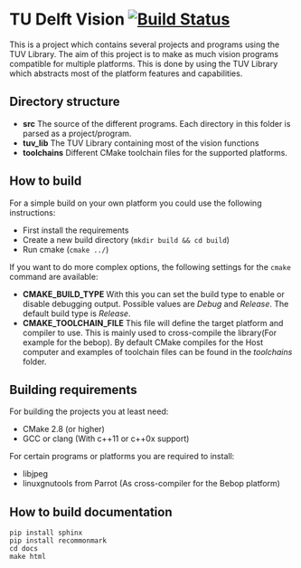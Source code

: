 # TU Delft Vision [![Build Status](https://travis-ci.org/tudelft/tudelft_vision.png?branch=master)](https://travis-ci.org/tudelft/tudelft_vision)
This is a project which contains several projects and programs using the TUV Library. The aim of this project is to make as much vision programs compatible for multiple platforms. This is done by using the TUV Library which abstracts most of the platform features and capabilities.

## Directory structure
- **src** The source of the different programs. Each directory in this folder is parsed as a project/program.
- **tuv_lib** The TUV Library containing most of the vision functions
- **toolchains** Different CMake toolchain files for the supported platforms.

## How to build
For a simple build on your own platform you could use the following instructions:
- First install the requirements
- Create a new build directory (`mkdir build && cd build`)
- Run cmake (`cmake ../`)

If you want to do more complex options, the following settings for the `cmake` command are available:
- **CMAKE_BUILD_TYPE** With this you can set the build type to enable or disable debugging output. Possible values are *Debug* and *Release*. The default build type is *Release*.
- **CMAKE_TOOLCHAIN_FILE** This file will define the target platform and compiler to use. This is mainly used to cross-compile the library(For example for the bebop). By default CMake compiles for the Host computer and examples of toolchain files can be found in the *toolchains* folder.

## Building requirements
For building the projects you at least need:
- CMake 2.8 (or higher)
- GCC or clang (With c++11 or c++0x support)

For certain programs or platforms you are required to install:
- libjpeg
- linuxgnutools from Parrot (As cross-compiler for the Bebop platform)

## How to build documentation
```
pip install sphinx
pip install recommonmark
cd docs
make html
```
